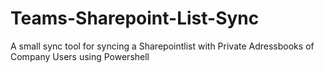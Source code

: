 # Teams-Sharepoint-List-Sync
A small sync tool for syncing a Sharepointlist with Private Adressbooks of Company Users using Powershell
